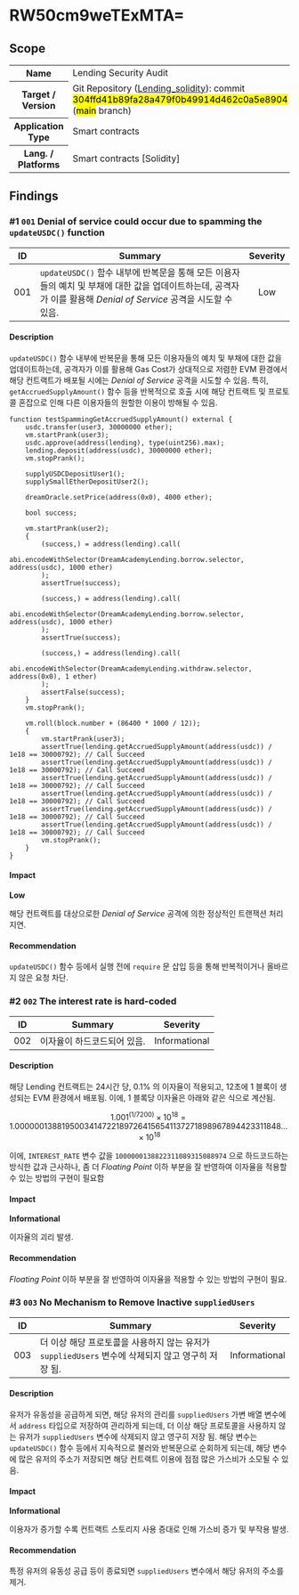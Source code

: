 # RW50cm9weTExMTA=

## Scope

<table>
  <tr>
    <th>Name</th>
    <td>Lending Security Audit</td>
  </tr>
  <tr>
    <th>Target / Version</th>
    <td>Git Repository (<a href="https://bit.ly/4gdV85L" target="_blank">Lending_solidity</a>): commit <mark>304ffd41b89fa28a479f0b49914d462c0a5e8904</mark> (<mark>main</mark> branch)</td>
  </tr>
  <tr>
    <th>Application Type</th>
    <td>Smart contracts</td>
  </tr>
  <tr>
    <th>Lang. / Platforms</th>
    <td>Smart contracts [Solidity]</td>
  </tr>
</table>

## Findings

### #1 `001` Denial of service could occur due to spamming the `updateUSDC()` function

|ID|Summary|Severity|
|:---:|-------|:---:|
|001|`updateUSDC()` 함수 내부에 반복문을 통해 모든 이용자들의 예치 및 부채에 대한 값을 업데이트하는데, 공격자가 이를 활용해 *Denial of Service* 공격을 시도할 수 있음.|Low|

#### Description

`updateUSDC()` 함수 내부에 반복문을 통해 모든 이용자들의 예치 및 부채에 대한 값을 업데이트하는데, 공격자가 이를 활용해 Gas Cost가 상대적으로 저렴한 EVM 환경에서 해당 컨트랙트가 배포될 시에는 *Denial of Service* 공격을 시도할 수 있음. 특히, `getAccruedSupplyAmount()` 함수 등을 반복적으로 호출 시에 해당 컨트랙트 및 프로토콜 혼잡으로 인해 다른 이용자들의 원할한 이용이 방해될 수 있음.

```solidity
function testSpammingGetAccruedSupplyAmount() external {
    usdc.transfer(user3, 30000000 ether);
    vm.startPrank(user3);
    usdc.approve(address(lending), type(uint256).max);
    lending.deposit(address(usdc), 30000000 ether);
    vm.stopPrank();

    supplyUSDCDepositUser1();
    supplySmallEtherDepositUser2();

    dreamOracle.setPrice(address(0x0), 4000 ether);

    bool success;

    vm.startPrank(user2);
    {
        (success,) = address(lending).call(
            abi.encodeWithSelector(DreamAcademyLending.borrow.selector, address(usdc), 1000 ether)
        );
        assertTrue(success);

        (success,) = address(lending).call(
            abi.encodeWithSelector(DreamAcademyLending.borrow.selector, address(usdc), 1000 ether)
        );
        assertTrue(success);

        (success,) = address(lending).call(
            abi.encodeWithSelector(DreamAcademyLending.withdraw.selector, address(0x0), 1 ether)
        );
        assertFalse(success);
    }
    vm.stopPrank();

    vm.roll(block.number + (86400 * 1000 / 12));
    {
        vm.startPrank(user3);
        assertTrue(lending.getAccruedSupplyAmount(address(usdc)) / 1e18 == 30000792); // Call Succeed
        assertTrue(lending.getAccruedSupplyAmount(address(usdc)) / 1e18 == 30000792); // Call Succeed
        assertTrue(lending.getAccruedSupplyAmount(address(usdc)) / 1e18 == 30000792); // Call Succeed
        assertTrue(lending.getAccruedSupplyAmount(address(usdc)) / 1e18 == 30000792); // Call Succeed
        assertTrue(lending.getAccruedSupplyAmount(address(usdc)) / 1e18 == 30000792); // Call Succeed
        assertTrue(lending.getAccruedSupplyAmount(address(usdc)) / 1e18 == 30000792); // Call Succeed
        vm.stopPrank();
    }
}
```

#### Impact

**Low**

해당 컨트랙트를 대상으로한 *Denial of Service* 공격에 의한 정상적인 트랜잭션 처리 지연.

#### Recommendation

`updateUSDC()` 함수 등에서 실행 전에 `require` 문 삽입 등을 통해 반복적이거나 올바르지 않은 요청 차단.

### #2 `002` The interest rate is hard-coded

|ID|Summary|Severity|
|:---:|-------|:---:|
|002|이자율이 하드코드되어 있음.|Informational|

#### Description

해당 Lending 컨트랙트는 24시간 당, 0.1% 의 이자율이 적용되고, 12초에 1 블록이 생성되는 EVM 환경에서 배포됨. 이에, 1 블록당 이자율은 아래와 같은 식으로 계산됨.

$$ 1.001^{(1/7200)}×10^{18} = 1.00000013881950034147221897264156541137271898967894423311848... × 10^{18} $$

이에, `INTEREST_RATE` 변수 값을 `1000000138822311089315088974` 으로 하드코드하는 방식한 값과 근사하나, 좀 더 *Floating Point* 이하 부분을 잘 반영하여 이자율을 적용할 수 있는 방법의 구현이 필요함

#### Impact

**Informational**

이자율의 괴리 발생.

#### Recommendation

*Floating Point* 이하 부분을 잘 반영하여 이자율을 적용할 수 있는 방법의 구현이 필요.

### #3 `003` No Mechanism to Remove Inactive `suppliedUsers`

|ID|Summary|Severity|
|:---:|-------|:---:|
|003|더 이상 해당 프로토콜을 사용하지 않는 유저가 `suppliedUsers` 변수에 삭제되지 않고 영구히 저장 됨.|Informational|

#### Description

유저가 유동성을 공급하게 되면, 해당 유저의 관리를 `suppliedUsers` 가변 배열 변수에서 `address` 타입으로 저장하여 관리하게 되는데, 더 이상 해당 프로토콜을 사용하지 않는 유저가 `suppliedUsers` 변수에 삭제되지 않고 영구히 저장 됨. 해당 변수는 `updateUSDC()` 함수 등에서 지속적으로 불러와 반복문으로 순회하게 되는데, 해당 변수에 많은 유저의 주소가 저장되면 해당 컨트랙트 이용에 점점 많은 가스비가 소모될 수 있음.

#### Impact

**Informational**

이용자가 증가할 수록 컨트랙트 스토리지 사용 증대로 인해 가스비 증가 및 부작용 발생.

#### Recommendation

특정 유저의 유동성 공급 등이 종료되면 `suppliedUsers` 변수에서 해당 유저의 주소를 제거.